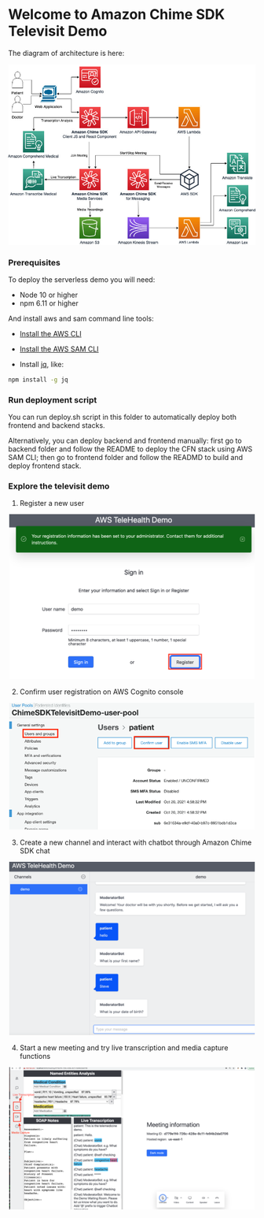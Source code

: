 # Welcome to Amazon Chime SDK Televisit Demo

The diagram of architecture is here:

![arch](images/chime-sdk-telemedicine.jpg)

### Prerequisites

To deploy the serverless demo you will need:

- Node 10 or higher
- npm 6.11 or higher

And install aws and sam command line tools:

- [Install the AWS CLI](https://docs.aws.amazon.com/cli/latest/userguide/install-cliv1.html)
- [Install the AWS SAM CLI](https://docs.aws.amazon.com/serverless-application-model/latest/developerguide/serverless-sam-cli-install.html)

- Install [jq](https://stedolan.github.io/jq/), like:

```bash
npm install -g jq
```

### Run deployment script

You can run deploy.sh script in this folder to automatically deploy both frontend and backend stacks.

Alternatively, you can deploy backend and frontend manually: first go to backend folder and follow the README to deploy the CFN stack using AWS SAM CLI; then go to frontend folder and follow the READMD to build and deploy frontend stack.

### Explore the televisit demo

1. Register a new user
<p align="center">
  <img src="images/newregistration.png" width="500">
</p>

2. Confirm user registration on AWS Cognito console
<p align="center">
  <img src="images/confirmuser.png" width="500">
</p>

3. Create a new channel and interact with chatbot through Amazon Chime SDK chat
<p align="center">
  <img src="images/chatbot.png" width="500">
</p>

4. Start a new meeting and try live transcription and media capture functions
<p align="center">
  <img src="images/meeting.png" width="500">
</p>
